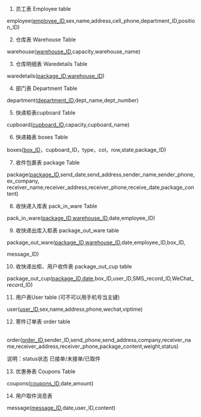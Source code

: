 1. 员工表 Employee table

employee(<u>employee_ID</u>,sex,name,address,cell_phone,department_ID,position_ID)

 

2. 仓库表 Warehouse Table

warehouse(<u>warehouse_ID</u>,capacity,warehouse_name)

 

3. 仓库明细表 Waredetails Table 

waredetails(<u>package_ID,warehouse_ID</u>)

 

4. 部门表 Department Table

department(<u>department_ID</u>,dept_name,dept_number)

 

5. 快递柜表cupboard Table

cupboard(<u>cupboard_ID</u>,capacity,cupboard_name)

 

6. 快递箱表  boxes Table

boxes(<u>box_ID</u>，cupboard_ID，type，col，row,state,package_ID)

 

7. 收件包裹表 package Table 

package(<u>package_ID</u>,send_date,send_address,sender_name,sender_phone,ex_company,	 	receiver_name,receiver_address,receiver_phone,receive_date,package_content)

 

8. 收快递入库表 pack_in_ware Table 

pack_in_ware(<u>package_ID,warehouse_ID</u>,date,employee_ID)

 

9. 收快递出库入柜表 package_out_ware table 

​		package_out_ware(<u>package_ID,warehouse_ID</u>,date,employee_ID,box_ID,

message_ID)

 

10. 收快递出柜、用户收件表 package_out_cup table 

package_out_cup(<u>package_ID,date</u>,box_ID,user_ID,SMS_record_ID,WeChat_record_ID)

 

11. 用户表User table (可不可以用手机号当主键)

user(<u>user_ID</u>,sex,name,address,phone,wechat,viptime)

 

12. 寄件订单表 order table

​			order(<u>order_ID</u>,sender_ID,send_phone,send_address,company,receiver_name,receiver_address,receiver_phone,package_content,weight,status)

说明：status状态  已接单/未接单/已取件

13. 优惠券表   Coupons Table

coupons(<u>coupons_ID</u>,date,amount)



14. 用户取件消息表

message(<u>message_ID</u>,date,user_ID,content)